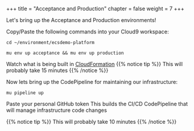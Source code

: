 +++
title = "Acceptance and Production"
chapter = false
weight = 7
+++

Let's bring up the Acceptance and Production environments!

Copy/Paste the following commands into your Cloud9 workspace:

```
cd ~/environment/ecsdemo-platform
```

```
mu env up acceptance && mu env up production
```
Watch what is being built in [CloudFormation](https://console.aws.amazon.com/cloudformation/home?region=us-east-1#/stacks)
{{% notice tip %}}
This will probably take 15 minutes
{{% /notice %}}

Now lets bring up the CodePipeline for maintaining our infrastructure:
```
mu pipeline up
```
Paste your personal GitHub token
This builds the CI/CD CodePipeline that will manage infrastructure code changes

{{% notice tip %}}
This will probably take 10 minutes
{{% /notice %}}
